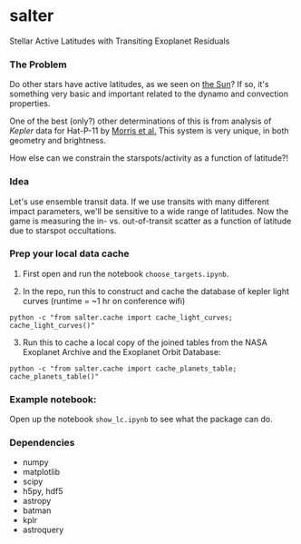 # salter
Stellar Active Latitudes with Transiting Exoplanet Residuals

### The Problem
Do other stars have active latitudes, as we seen on [the Sun](https://en.wikipedia.org/wiki/Spörer%27s_law)? If so, it's something very basic and important related to the dynamo and convection properties.

One of the best (only?) other determinations of this is from analysis of *Kepler* data for Hat-P-11 by [Morris et al.](https://arxiv.org/abs/1708.02583) This system is very unique, in both geometry and brightness.

How else can we constrain the starspots/activity as a function of latitude?!

### Idea
Let's use ensemble transit data. If we use transits with many different impact parameters, we'll be sensitive to a wide range of latitudes. Now the game is measuring the in- vs. out-of-transit scatter as a function of latitude due to starspot occultations.

### Prep your local data cache
1. First open and run the notebook `choose_targets.ipynb`. 

2. In the repo, run this to construct and cache the database of kepler light curves (runtime = ~1 hr on conference wifi)
```
python -c "from salter.cache import cache_light_curves; cache_light_curves()"
```
3. Run this to cache a local copy of the joined tables from the NASA Exoplanet Archive and the Exoplanet Orbit Database:
```
python -c "from salter.cache import cache_planets_table; cache_planets_table()"
```

### Example notebook: 

Open up the notebook `show_lc.ipynb` to see what the package can do.

### Dependencies

* numpy 
* matplotlib
* scipy
* h5py, hdf5
* astropy
* batman
* kplr
* astroquery
